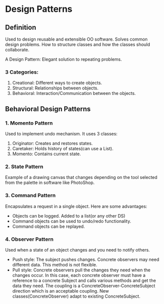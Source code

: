# Design Patterns

## Definition

Used to design reusable and extensible OO software.
Solves common design problems.
How to structure classes and how the classes should collaborate.

A Design Pattern: Elegant solution to repeating problems.

### 3 Categories:

1. Creational: Different ways to create objects.
2. Structural: Relationships between objects.
3. Behavioral: Interaction/Communication between the objects.

## Behavioral Design Patterns

### 1. Momento Pattern

Used to implement undo mechanism.
It uses 3 classes:

1. Originator: Creates and restores states.
2. Caretaker: Holds history of states(can use a List).
3. Momento: Contains current state.

### 2. State Pattern

Example of a drawing canvas that changes depending on the tool selected from the palette in software like PhotoShop.

### 3. Command Pattern

Encapsulates a request in a single object. Here are some advantages:

- Objects can be logged. Added to a list(or any other DS)
- Command objects can be used to undo/redo functionality.
- Command objects can be replayed.

### 4. Observer Pattern

Used when a state of an object changes and you need to notify others.

- Push style: The subject pushes changes. Concrete observers may need different data. This method is not flexible.
- Pull style: Concrete observers pull the changes they need when the changes occur. In this case, each concrete observer must have a reference to a concrete Subject and calls various methods and get the data they need. The coupling is a ConcreteObserver-ConcreteSubject direction which is an acceptable coupling. New classes(ConcreteObserver) adapt to existing ConcreteSubject.
